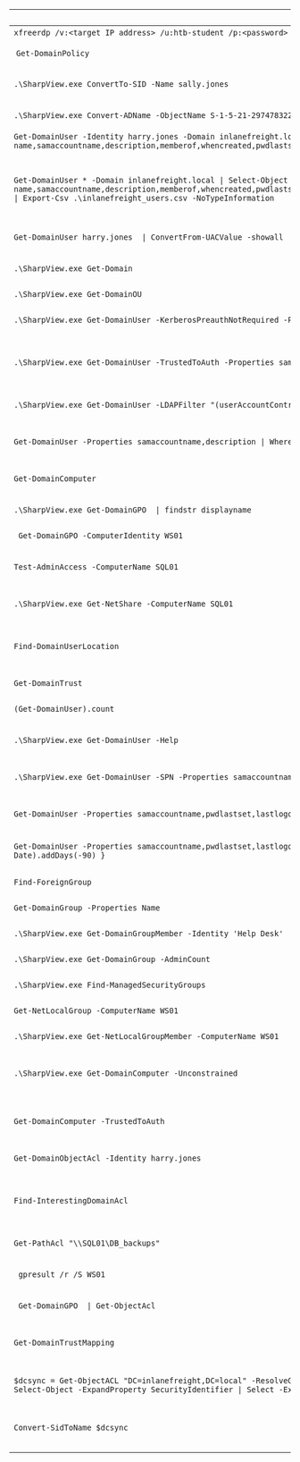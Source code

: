 | **Command** | **Description** |
| --------------|-------------------|
| `xfreerdp /v:<target IP address> /u:htb-student /p:<password>` | RDP to lab target |
| `Get-DomainPolicy` | View the domain password policy |
| `.\SharpView.exe ConvertTo-SID -Name sally.jones`| Convert a username to a SID |
| `.\SharpView.exe Convert-ADName -ObjectName S-1-5-21-2974783224-3764228556-2640795941-1724` | Convert a SID to a username |
| `Get-DomainUser -Identity harry.jones -Domain inlanefreight.local \| Select-Object -Property name,samaccountname,description,memberof,whencreated,pwdlastset,lastlogontimestamp,accountexpires,admincount,userprincipalname,serviceprincipalname,mail,useraccountcontrol`| Enum important user info|
| `Get-DomainUser * -Domain inlanefreight.local \| Select-Object -Property name,samaccountname,description,memberof,whencreated,pwdlastset,lastlogontimestamp,accountexpires,admincount,userprincipalname,serviceprincipalname,mail,useraccountcontrol \| Export-Csv .\inlanefreight_users.csv -NoTypeInformation`| Enum important shtuff for ALL domain users and export to csv file for later perusings|
| `Get-DomainUser harry.jones  \| ConvertFrom-UACValue -showall` | List all UAC values |
| `.\SharpView.exe Get-Domain` | View information about the current domain |
| `.\SharpView.exe Get-DomainOU` | List all OUs |
| `.\SharpView.exe Get-DomainUser -KerberosPreauthNotRequired -Properties samaccountname,useraccountcontrol,memberof` | Find ASREPRoastable users |
| `.\SharpView.exe Get-DomainUser -TrustedToAuth -Properties samaccountname,useraccount,memberof`| Find Kerberoastable constrained delegation users|
| `.\SharpView.exe Get-DomainUser -LDAPFilter "(userAccountControl:1.2.840.113556.1.4.803:=524288)"`| Find Unconstrained delegation users|
| `Get-DomainUser -Properties samaccountname,description \| Where {$_.description -ne $null}` | Find users who put juicy stuff in dumb places|
| `Get-DomainComputer ` | Get a listing of domain computers |
| `.\SharpView.exe Get-DomainGPO  \| findstr displayname` | List all GPO names |
| ` Get-DomainGPO -ComputerIdentity WS01` | List GPOs on a specific host |
| `Test-AdminAccess -ComputerName SQL01` | Test local admin access on a remote host |
| `.\SharpView.exe Get-NetShare -ComputerName SQL01` | Enumerate open shares on a remote computer |
| `Find-DomainUserLocation` | Find machines where domain users are logged in |
| `Get-DomainTrust` | View a list of domain trusts |
| `(Get-DomainUser).count` | Count all domain users |
| `.\SharpView.exe Get-DomainUser -Help` | Get help about a SharpView function |
| `.\SharpView.exe Get-DomainUser -SPN -Properties samaccountname,memberof,serviceprincipalname` | Find users with SPNs set for Kerberoasting |
| `Get-DomainUser -Properties samaccountname,pwdlastset,lastlogon -Domain domainname.local \| select samaccountname, pwdlastset, lastlogon \| Sort-Object -Property pwdlastset`| Display all password set times|
| `Get-DomainUser -Properties samaccountname,pwdlastset,lastlogon -Domain domainname.local \| select samaccountname, pwdlastset, lastlogon \| where { $_.pwdlastset -lt (Get-Date).addDays(-90) }`| Get all passwords set before a certain data|
| `Find-ForeignGroup` | Find foreign domain users |
| `Get-DomainGroup -Properties Name` | List domain groups |
| `.\SharpView.exe Get-DomainGroupMember -Identity 'Help Desk'` | Get members of a domain group |
| `.\SharpView.exe Get-DomainGroup -AdminCount` | List protected groups |
| `.\SharpView.exe Find-ManagedSecurityGroups` | List managed security groups |
| `Get-NetLocalGroup -ComputerName WS01` |  Get local groups on a host |
| `.\SharpView.exe Get-NetLocalGroupMember -ComputerName WS01` | Get members of a local group |
| `.\SharpView.exe Get-DomainComputer -Unconstrained` | Find computers that allow unconstrained delegation |
| `Get-DomainComputer -TrustedToAuth` | Find computers set with constrained delegation |
| `Get-DomainObjectAcl -Identity harry.jones` | Enumerate ACLs on a user |
| `Find-InterestingDomainAcl` | Find objects in the domain with modification rights over non built-in objects| 
| `Get-PathAcl "\\SQL01\DB_backups"` | Find the ACLs set on a directory |
| ` gpresult /r /S WS01` | Get a report of all GPOs applied to a host |
| ` Get-DomainGPO  \| Get-ObjectAcl` | Find GPO permissions |
| `Get-DomainTrustMapping` | Enumerate trusts for our domain/reachable domains |
| `$dcsync = Get-ObjectACL "DC=inlanefreight,DC=local" -ResolveGUIDs \| ? { ($_.ActiveDirectoryRights -match 'GenericAll') -or ($_.ObjectAceType -match 'Replication-Get')} \| Select-Object -ExpandProperty SecurityIdentifier \| Select -ExpandProperty value`| Find all users that can dcsync and save as variable|
| `Convert-SidToName $dcsync`| Get who can dcsync from previous command|
